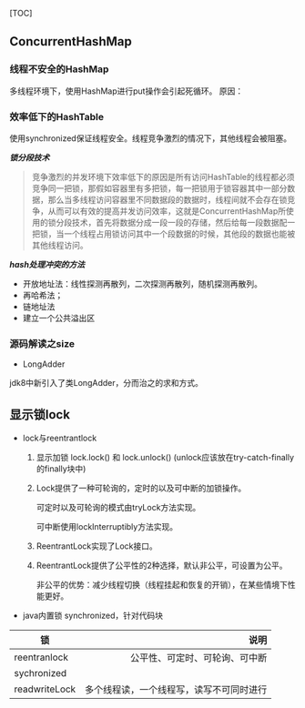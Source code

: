 [TOC]

## ConcurrentHashMap

### 线程不安全的HashMap

多线程环境下，使用HashMap进行put操作会引起死循环。
原因：
### 效率低下的HashTable

使用synchronized保证线程安全。线程竞争激烈的情况下，其他线程会被阻塞。

***锁分段技术***

> 竞争激烈的并发环境下效率低下的原因是所有访问HashTable的线程都必须竞争同一把锁，那假如容器里有多把锁，每一把锁用于锁容器其中一部分数据，那么当多线程访问容器里不同数据段的数据时，线程间就不会存在锁竞争，从而可以有效的提高并发访问效率，这就是ConcurrentHashMap所使用的锁分段技术，首先将数据分成一段一段的存储，然后给每一段数据配一把锁，当一个线程占用锁访问其中一个段数据的时候，其他段的数据也能被其他线程访问。

***hash处理冲突的方法***

* 开放地址法：线性探测再散列，二次探测再散列，随机探测再散列。
* 再哈希法；
* 链地址法
* 建立一个公共溢出区

### 源码解读之size

* LongAdder

jdk8中新引入了类LongAdder，分而治之的求和方式。

## 显示锁lock
* lock与reentrantlock
   1. 显示加锁 lock.lock() 和 lock.unlock() (unlock应该放在try-catch-finally的finally块中)
   2. Lock提供了一种可轮询的，定时的以及可中断的加锁操作。
      
      可定时以及可轮询的模式由tryLock方法实现。
      
      可中断使用lockInterruptibly方法实现。
   3. ReentrantLock实现了Lock接口。
   4. ReentrantLock提供了公平性的2种选择，默认非公平，可设置为公平。
   
       非公平的优势：减少线程切换（线程挂起和恢复的开销），在某些情境下性能更好。
       
* java内置锁 synchronized，针对代码块



|    锁     |   说明 |
| --------   | -----:  |
| reentranlock     | 公平性、可定时、可轮询、可中断 | 
|  sychronized        |      | 
|  readwriteLock       | 多个线程读，一个线程写，读写不可同时进行    | 

